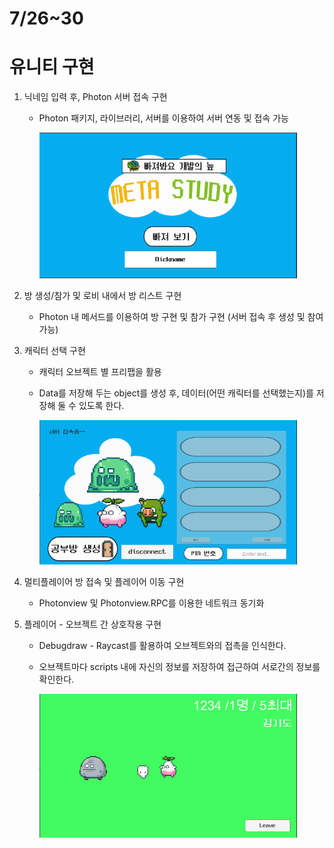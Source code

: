 # 7/26~30

# 유니티 구현

1. 닉네임 입력 후, Photon 서버 접속 구현
   - Photon 패키지, 라이브러리, 서버를 이용하여 서버 연동 및 접속 가능
   
     <img src="7[26_30].assets/image-20210730111859469.png" alt="image-20210730111859469" style="zoom: 67%;" />
   
   
   
2. 방 생성/참가 및 로비 내에서 방 리스트 구현

   - Photon 내 메서드를 이용하여 방 구현 및 참가 구현 (서버 접속 후 생성 및 참여 가능)

3. 캐릭터 선택 구현
   - 캐릭터 오브젝트 별 프리팹을 활용

   - Data를 저장해 두는 object를 생성 후, 데이터(어떤 캐릭터를 선택했는지)를 저장해 둘 수 있도록 한다.

     <img src="7[26_30].assets/image-20210730112017425.png" alt="image-20210730112017425" style="zoom:67%;" />

4. 멀티플레이어 방 접속 및 플레이어 이동 구현

   - Photonview 및 Photonview.RPC를 이용한 네트워크 동기화

5. 플레이어 - 오브젝트 간 상호작용 구현
   - Debugdraw - Raycast를 활용하여 오브젝트와의 접촉을 인식한다.

   - 오브젝트마다 scripts 내에 자신의 정보를 저장하여 접근하여 서로간의 정보를 확인한다.

     <img src="7[26_30].assets/image-20210730112115288.png" alt="image-20210730112115288" style="zoom:67%;" />
